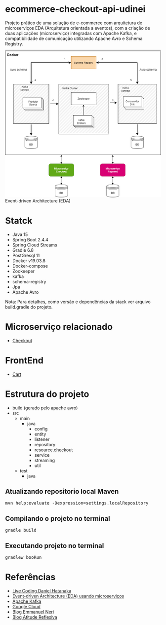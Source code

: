 # ecommerce-checkout-api-udinei
Projeto prático de uma solução de e-commerce com
arquitetura de microserviços EDA (Arquitetura orientada a eventos),
com a criação de duas aplicações (microserviço) integradas com Apache Kafka,
e compatibilidade de comunicação utilizando Apache Avro e Schema Registry.

![](images/arquitetura-sistema.png)
Event-driven Architecture (EDA) 

# Statck
- Java 15
- Spring Boot 2.4.4
- Spring Cloud Streams
- Gradle 6.8
- PostGresql 11
- Docker v19.03.8
- Docker-compose
- Zookeeper
- kafka
- schema-registry
- Jpa
- Apache Avro

Nota: Para detalhes, como versão e dependências
da stack ver arquivo build.gradle do projeto.
# Microserviço relacionado
* [Checkout](https://github.com/Udinei/ecommerce-checkout-api)

# FrontEnd
* [Cart](https://github.com/Udinei/ecommerce-checkout-frontend)

# Estrutura do projeto
- build (gerado pelo apache avro)
- src
    - main
        - java
            - config
            - entity
            - listener
            - repository
            - resource.checkout
            - service
            - streaming
            - util
    - test
        - java

## Atualizando repositorio local Maven
<pre>mvn help:evaluate -Dexpression=settings.localRepository
</pre>
## Compilando o projeto no terminal
<pre>gradle build</pre>

## Executando projeto no terminal

<pre>gradlew booRun</pre>



# Referências
* [Live Coding Daniel Hatanaka](https://github.com/hatanakadaniel)
* [Event-driven Architecture (EDA) usando microserviços ](https://medium.com/@marcelomg21/event-driven-architecture-eda-em-uma-arquitetura-de-micro-servi%C3%A7os-1981614cdd45#)
* [Apache Kafka](https://www.confluent.io/what-is-apache-kafka)
* [Google Cloud](https://cloud.google.com/solutions/capturing-change-logs-with-debezium?hl=pt-br)
* [Blog Emmanuel Neri](https://emmanuelneri.com.br/2019/06/04/kafka-no-spring-boot/)
* [Blog Atitude Reflexiva](https://atitudereflexiva.wordpress.com/2020/03/05/apache-kafka-introducao/)
